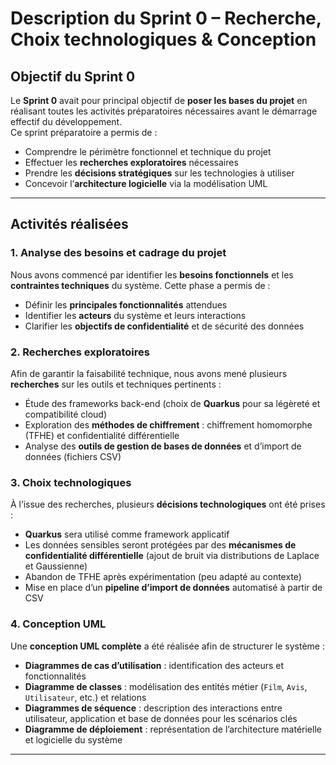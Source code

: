 # Description du Sprint 0 – Recherche, Choix technologiques & Conception

## Objectif du Sprint 0  
Le **Sprint 0** avait pour principal objectif de **poser les bases du projet** en réalisant toutes les activités préparatoires nécessaires avant le démarrage effectif du développement.  
Ce sprint préparatoire a permis de :  
- Comprendre le périmètre fonctionnel et technique du projet  
- Effectuer les **recherches exploratoires** nécessaires  
- Prendre les **décisions stratégiques** sur les technologies à utiliser  
- Concevoir l’**architecture logicielle** via la modélisation UML

---

## Activités réalisées

### 1. Analyse des besoins et cadrage du projet  
Nous avons commencé par identifier les **besoins fonctionnels** et les **contraintes techniques** du système. Cette phase a permis de :  
- Définir les **principales fonctionnalités** attendues  
- Identifier les **acteurs** du système et leurs interactions  
- Clarifier les **objectifs de confidentialité** et de sécurité des données  

### 2. Recherches exploratoires  
Afin de garantir la faisabilité technique, nous avons mené plusieurs **recherches** sur les outils et techniques pertinents :  
- Étude des frameworks back-end (choix de **Quarkus** pour sa légèreté et compatibilité cloud)  
- Exploration des **méthodes de chiffrement** : chiffrement homomorphe (TFHE) et confidentialité différentielle  
- Analyse des **outils de gestion de bases de données** et d’import de données (fichiers CSV)

### 3. Choix technologiques  
À l’issue des recherches, plusieurs **décisions technologiques** ont été prises :  
- **Quarkus** sera utilisé comme framework applicatif  
- Les données sensibles seront protégées par des **mécanismes de confidentialité différentielle** (ajout de bruit via distributions de Laplace et Gaussienne)  
- Abandon de TFHE après expérimentation (peu adapté au contexte)  
- Mise en place d’un **pipeline d’import de données** automatisé à partir de CSV

### 4. Conception UML  
Une **conception UML complète** a été réalisée afin de structurer le système :  
- **Diagrammes de cas d’utilisation** : identification des acteurs et fonctionnalités  
- **Diagramme de classes** : modélisation des entités métier (`Film`, `Avis`, `Utilisateur`, etc.) et relations  
- **Diagrammes de séquence** : description des interactions entre utilisateur, application et base de données pour les scénarios clés  
- **Diagramme de déploiement** : représentation de l’architecture matérielle et logicielle du système  

---
